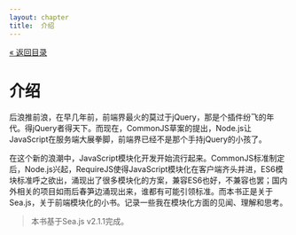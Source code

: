 ```yaml
---
layout: chapter
title:  介绍
---
```


<div class="back"><a href="/helloseajs/01-contents.html">&laquo; 返回目录</a></div>

# 介绍

后浪推前浪，在早几年前，前端界最火的莫过于jQuery，那是个插件纷飞的年代。得jQuery者得天下。而现在，CommonJS草案的提出，Node.js让JavaScript在服务端大展拳脚，前端界已经不是那个手持jQuery的小孩了。

在这个新的浪潮中，JavaScript模块化开发开始流行起来。CommonJS标准制定后，Node.js兴起，RequireJS使得JavaScript模块化在客户端齐头并进，ES6模块标准呼之欲出，涌现出了很多模块化的方案，兼容ES6也好，不兼容也罢；国内外相关的项目如雨后春笋边涌现出来，谁都有可能引领标准。而本书正是关于Sea.js，关于前端模块化的小书。记录一些我在模块化方面的见闻、理解和思考。

> 本书基于Sea.js v2.1.1完成。

